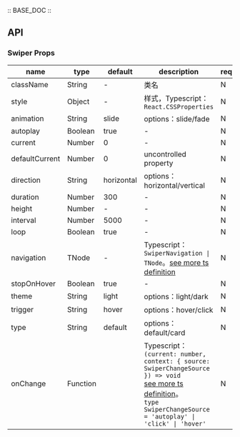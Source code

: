:: BASE_DOC ::

## API

### Swiper Props

name | type | default | description | required
-- | -- | -- | -- | --
className | String | - | 类名 | N
style | Object | - | 样式，Typescript：`React.CSSProperties` | N
animation | String | slide | options：slide/fade | N
autoplay | Boolean | true | \- | N
current | Number | 0 | \- | N
defaultCurrent | Number | 0 | uncontrolled property | N
direction | String | horizontal | options：horizontal/vertical | N
duration | Number | 300 | \- | N
height | Number | - | \- | N
interval | Number | 5000 | \- | N
loop | Boolean | true | \- | N
navigation | TNode | - | Typescript：`SwiperNavigation \| TNode`。[see more ts definition](https://github.com/Tencent/tdesign-react/blob/develop/src/common.ts) | N
stopOnHover | Boolean | true | \- | N
theme | String | light | options：light/dark | N
trigger | String | hover | options：hover/click | N
type | String | default | options：default/card | N
onChange | Function |  | Typescript：`(current: number, context: { source: SwiperChangeSource }) => void`<br/>[see more ts definition](https://github.com/Tencent/tdesign-react/blob/develop/src/swiper/type.ts)。<br/>`type SwiperChangeSource = 'autoplay' \| 'click' \| 'hover'`<br/> | N
